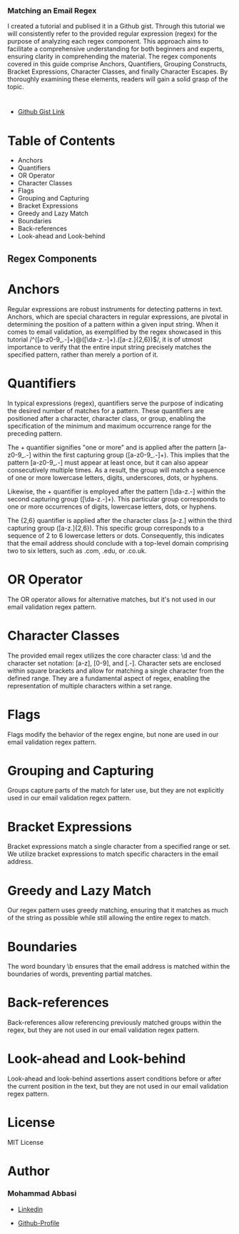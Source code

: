 ### Matching an Email Regex

I created a tutorial and publised it in a Github gist. Through this tutorial we will consistently refer to the provided regular expression (regex) for the purpose of analyzing each regex component. This approach aims to facilitate a comprehensive understanding for both beginners and experts, ensuring clarity in comprehending the material. The regex components covered in this guide comprise Anchors, Quantifiers, Grouping Constructs, Bracket Expressions, Character Classes, and finally Character Escapes. By thoroughly examining these elements, readers will gain a solid grasp of the topic.
#
* [Github Gist Link](https://gist.github.com/Moe1362/de5586ad034c9c884ede2fa6a77183d1)


# Table of Contents

- Anchors
- Quantifiers
- OR Operator
- Character Classes
- Flags
- Grouping and Capturing
- Bracket Expressions
- Greedy and Lazy Match
- Boundaries
- Back-references
- Look-ahead and Look-behind

## Regex Components

# Anchors

Regular expressions are robust instruments for detecting patterns in text. Anchors, which are special characters in regular expressions, are pivotal in determining the position of a pattern within a given input string. When it comes to email validation, as exemplified by the regex showcased in this tutorial /^([a-z0-9_\.-]+)@([\da-z\.-]+)\.([a-z\.]{2,6})$/, it is of utmost importance to verify that the entire input string precisely matches the specified pattern, rather than merely a portion of it.

# Quantifiers

In typical expressions (regex), quantifiers serve the purpose of indicating the desired number of matches for a pattern. These quantifiers are positioned after a character, character class, or group, enabling the specification of the minimum and maximum occurrence range for the preceding pattern.

The + quantifier signifies "one or more" and is applied after the pattern [a-z0-9_\.-] within the first capturing group ([a-z0-9_\.-]+). This implies that the pattern [a-z0-9_\.-] must appear at least once, but it can also appear consecutively multiple times. As a result, the group will match a sequence of one or more lowercase letters, digits, underscores, dots, or hyphens.

Likewise, the + quantifier is employed after the pattern [\da-z\.-] within the second capturing group ([\da-z\.-]+). This particular group corresponds to one or more occurrences of digits, lowercase letters, dots, or hyphens.

The {2,6} quantifier is applied after the character class [a-z\.] within the third capturing group ([a-z\.]{2,6}). This specific group corresponds to a sequence of 2 to 6 lowercase letters or dots. Consequently, this indicates that the email address should conclude with a top-level domain comprising two to six letters, such as .com, .edu, or .co.uk.

# OR Operator

The OR operator allows for alternative matches, but it's not used in our email validation regex pattern.

# Character Classes

The provided email regex utilizes the core character class: \d and the character set notation: [a-z], [0-9], and [\.-]. Character sets are enclosed within square brackets and allow for matching a single character from the defined range. They are a fundamental aspect of regex, enabling the representation of multiple characters within a set range.

# Flags

Flags modify the behavior of the regex engine, but none are used in our email validation regex pattern.

# Grouping and Capturing

Groups capture parts of the match for later use, but they are not explicitly used in our email validation regex pattern.

# Bracket Expressions

Bracket expressions match a single character from a specified range or set. We utilize bracket expressions to match specific characters in the email address.

# Greedy and Lazy Match

Our regex pattern uses greedy matching, ensuring that it matches as much of the string as possible while still allowing the entire regex to match.

# Boundaries

The word boundary \b ensures that the email address is matched within the boundaries of words, preventing partial matches.

# Back-references

Back-references allow referencing previously matched groups within the regex, but they are not used in our email validation regex pattern.

# Look-ahead and Look-behind
Look-ahead and look-behind assertions assert conditions before or after the current position in the text, but they are not used in our email validation regex pattern.

# License

MIT License

# Author

### Mohammad Abbasi

* [Linkedin](https://www.linkedin.com/in/mxabbasi/)

* [Github-Profile](https://github.com/Moe1362)
